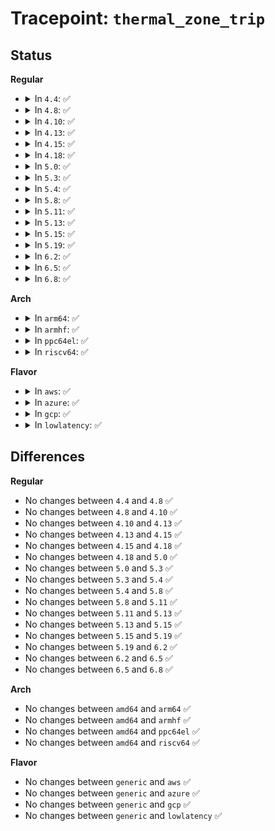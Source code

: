 # Tracepoint: <code>thermal_zone_trip</code>

## Status
<b>Regular</b>
<ul>
<li>
<details>
<summary>In <code>4.4</code>: ✅</summary>

Event:

```c
struct trace_event_raw_thermal_zone_trip {
    struct trace_entry ent;
    u32 __data_loc_thermal_zone;
    int id;
    int trip;
    enum thermal_trip_type trip_type;
    char __data[0];
};
```
Function:

```c
void trace_event_raw_event_thermal_zone_trip(void *__data, struct thermal_zone_device *tz, int trip, enum thermal_trip_type trip_type);
```
</details>
</li>
<li>
<details>
<summary>In <code>4.8</code>: ✅</summary>

Event:

```c
struct trace_event_raw_thermal_zone_trip {
    struct trace_entry ent;
    u32 __data_loc_thermal_zone;
    int id;
    int trip;
    enum thermal_trip_type trip_type;
    char __data[0];
};
```
Function:

```c
void trace_event_raw_event_thermal_zone_trip(void *__data, struct thermal_zone_device *tz, int trip, enum thermal_trip_type trip_type);
```
</details>
</li>
<li>
<details>
<summary>In <code>4.10</code>: ✅</summary>

Event:

```c
struct trace_event_raw_thermal_zone_trip {
    struct trace_entry ent;
    u32 __data_loc_thermal_zone;
    int id;
    int trip;
    enum thermal_trip_type trip_type;
    char __data[0];
};
```
Function:

```c
void trace_event_raw_event_thermal_zone_trip(void *__data, struct thermal_zone_device *tz, int trip, enum thermal_trip_type trip_type);
```
</details>
</li>
<li>
<details>
<summary>In <code>4.13</code>: ✅</summary>

Event:

```c
struct trace_event_raw_thermal_zone_trip {
    struct trace_entry ent;
    u32 __data_loc_thermal_zone;
    int id;
    int trip;
    enum thermal_trip_type trip_type;
    char __data[0];
};
```
Function:

```c
void trace_event_raw_event_thermal_zone_trip(void *__data, struct thermal_zone_device *tz, int trip, enum thermal_trip_type trip_type);
```
</details>
</li>
<li>
<details>
<summary>In <code>4.15</code>: ✅</summary>

Event:

```c
struct trace_event_raw_thermal_zone_trip {
    struct trace_entry ent;
    u32 __data_loc_thermal_zone;
    int id;
    int trip;
    enum thermal_trip_type trip_type;
    char __data[0];
};
```
Function:

```c
void trace_event_raw_event_thermal_zone_trip(void *__data, struct thermal_zone_device *tz, int trip, enum thermal_trip_type trip_type);
```
</details>
</li>
<li>
<details>
<summary>In <code>4.18</code>: ✅</summary>

Event:

```c
struct trace_event_raw_thermal_zone_trip {
    struct trace_entry ent;
    u32 __data_loc_thermal_zone;
    int id;
    int trip;
    enum thermal_trip_type trip_type;
    char __data[0];
};
```
Function:

```c
void trace_event_raw_event_thermal_zone_trip(void *__data, struct thermal_zone_device *tz, int trip, enum thermal_trip_type trip_type);
```
</details>
</li>
<li>
<details>
<summary>In <code>5.0</code>: ✅</summary>

Event:

```c
struct trace_event_raw_thermal_zone_trip {
    struct trace_entry ent;
    u32 __data_loc_thermal_zone;
    int id;
    int trip;
    enum thermal_trip_type trip_type;
    char __data[0];
};
```
Function:

```c
void trace_event_raw_event_thermal_zone_trip(void *__data, struct thermal_zone_device *tz, int trip, enum thermal_trip_type trip_type);
```
</details>
</li>
<li>
<details>
<summary>In <code>5.3</code>: ✅</summary>

Event:

```c
struct trace_event_raw_thermal_zone_trip {
    struct trace_entry ent;
    u32 __data_loc_thermal_zone;
    int id;
    int trip;
    enum thermal_trip_type trip_type;
    char __data[0];
};
```
Function:

```c
void trace_event_raw_event_thermal_zone_trip(void *__data, struct thermal_zone_device *tz, int trip, enum thermal_trip_type trip_type);
```
</details>
</li>
<li>
<details>
<summary>In <code>5.4</code>: ✅</summary>

Event:

```c
struct trace_event_raw_thermal_zone_trip {
    struct trace_entry ent;
    u32 __data_loc_thermal_zone;
    int id;
    int trip;
    enum thermal_trip_type trip_type;
    char __data[0];
};
```
Function:

```c
void trace_event_raw_event_thermal_zone_trip(void *__data, struct thermal_zone_device *tz, int trip, enum thermal_trip_type trip_type);
```
</details>
</li>
<li>
<details>
<summary>In <code>5.8</code>: ✅</summary>

Event:

```c
struct trace_event_raw_thermal_zone_trip {
    struct trace_entry ent;
    u32 __data_loc_thermal_zone;
    int id;
    int trip;
    enum thermal_trip_type trip_type;
    char __data[0];
};
```
Function:

```c
void trace_event_raw_event_thermal_zone_trip(void *__data, struct thermal_zone_device *tz, int trip, enum thermal_trip_type trip_type);
```
</details>
</li>
<li>
<details>
<summary>In <code>5.11</code>: ✅</summary>

Event:

```c
struct trace_event_raw_thermal_zone_trip {
    struct trace_entry ent;
    u32 __data_loc_thermal_zone;
    int id;
    int trip;
    enum thermal_trip_type trip_type;
    char __data[0];
};
```
Function:

```c
void trace_event_raw_event_thermal_zone_trip(void *__data, struct thermal_zone_device *tz, int trip, enum thermal_trip_type trip_type);
```
</details>
</li>
<li>
<details>
<summary>In <code>5.13</code>: ✅</summary>

Event:

```c
struct trace_event_raw_thermal_zone_trip {
    struct trace_entry ent;
    u32 __data_loc_thermal_zone;
    int id;
    int trip;
    enum thermal_trip_type trip_type;
    char __data[0];
};
```
Function:

```c
void trace_event_raw_event_thermal_zone_trip(void *__data, struct thermal_zone_device *tz, int trip, enum thermal_trip_type trip_type);
```
</details>
</li>
<li>
<details>
<summary>In <code>5.15</code>: ✅</summary>

Event:

```c
struct trace_event_raw_thermal_zone_trip {
    struct trace_entry ent;
    u32 __data_loc_thermal_zone;
    int id;
    int trip;
    enum thermal_trip_type trip_type;
    char __data[0];
};
```
Function:

```c
void trace_event_raw_event_thermal_zone_trip(void *__data, struct thermal_zone_device *tz, int trip, enum thermal_trip_type trip_type);
```
</details>
</li>
<li>
<details>
<summary>In <code>5.19</code>: ✅</summary>

Event:

```c
struct trace_event_raw_thermal_zone_trip {
    struct trace_entry ent;
    u32 __data_loc_thermal_zone;
    int id;
    int trip;
    enum thermal_trip_type trip_type;
    char __data[0];
};
```
Function:

```c
void trace_event_raw_event_thermal_zone_trip(void *__data, struct thermal_zone_device *tz, int trip, enum thermal_trip_type trip_type);
```
</details>
</li>
<li>
<details>
<summary>In <code>6.2</code>: ✅</summary>

Event:

```c
struct trace_event_raw_thermal_zone_trip {
    struct trace_entry ent;
    u32 __data_loc_thermal_zone;
    int id;
    int trip;
    enum thermal_trip_type trip_type;
    char __data[0];
};
```
Function:

```c
void trace_event_raw_event_thermal_zone_trip(void *__data, struct thermal_zone_device *tz, int trip, enum thermal_trip_type trip_type);
```
</details>
</li>
<li>
<details>
<summary>In <code>6.5</code>: ✅</summary>

Event:

```c
struct trace_event_raw_thermal_zone_trip {
    struct trace_entry ent;
    u32 __data_loc_thermal_zone;
    int id;
    int trip;
    enum thermal_trip_type trip_type;
    char __data[0];
};
```
Function:

```c
void trace_event_raw_event_thermal_zone_trip(void *__data, struct thermal_zone_device *tz, int trip, enum thermal_trip_type trip_type);
```
</details>
</li>
<li>
<details>
<summary>In <code>6.8</code>: ✅</summary>

Event:

```c
struct trace_event_raw_thermal_zone_trip {
    struct trace_entry ent;
    u32 __data_loc_thermal_zone;
    int id;
    int trip;
    enum thermal_trip_type trip_type;
    char __data[0];
};
```
Function:

```c
void trace_event_raw_event_thermal_zone_trip(void *__data, struct thermal_zone_device *tz, int trip, enum thermal_trip_type trip_type);
```
</details>
</li>
</ul>
<b>Arch</b>
<ul>
<li>
<details>
<summary>In <code>arm64</code>: ✅</summary>

Event:

```c
struct trace_event_raw_thermal_zone_trip {
    struct trace_entry ent;
    u32 __data_loc_thermal_zone;
    int id;
    int trip;
    enum thermal_trip_type trip_type;
    char __data[0];
};
```
Function:

```c
void trace_event_raw_event_thermal_zone_trip(void *__data, struct thermal_zone_device *tz, int trip, enum thermal_trip_type trip_type);
```
</details>
</li>
<li>
<details>
<summary>In <code>armhf</code>: ✅</summary>

Event:

```c
struct trace_event_raw_thermal_zone_trip {
    struct trace_entry ent;
    u32 __data_loc_thermal_zone;
    int id;
    int trip;
    enum thermal_trip_type trip_type;
    char __data[0];
};
```
Function:

```c
void trace_event_raw_event_thermal_zone_trip(void *__data, struct thermal_zone_device *tz, int trip, enum thermal_trip_type trip_type);
```
</details>
</li>
<li>
<details>
<summary>In <code>ppc64el</code>: ✅</summary>

Event:

```c
struct trace_event_raw_thermal_zone_trip {
    struct trace_entry ent;
    u32 __data_loc_thermal_zone;
    int id;
    int trip;
    enum thermal_trip_type trip_type;
    char __data[0];
};
```
Function:

```c
void trace_event_raw_event_thermal_zone_trip(void *__data, struct thermal_zone_device *tz, int trip, enum thermal_trip_type trip_type);
```
</details>
</li>
<li>
<details>
<summary>In <code>riscv64</code>: ✅</summary>

Event:

```c
struct trace_event_raw_thermal_zone_trip {
    struct trace_entry ent;
    u32 __data_loc_thermal_zone;
    int id;
    int trip;
    enum thermal_trip_type trip_type;
    char __data[0];
};
```
Function:

```c
void trace_event_raw_event_thermal_zone_trip(void *__data, struct thermal_zone_device *tz, int trip, enum thermal_trip_type trip_type);
```
</details>
</li>
</ul>
<b>Flavor</b>
<ul>
<li>
<details>
<summary>In <code>aws</code>: ✅</summary>

Event:

```c
struct trace_event_raw_thermal_zone_trip {
    struct trace_entry ent;
    u32 __data_loc_thermal_zone;
    int id;
    int trip;
    enum thermal_trip_type trip_type;
    char __data[0];
};
```
Function:

```c
void trace_event_raw_event_thermal_zone_trip(void *__data, struct thermal_zone_device *tz, int trip, enum thermal_trip_type trip_type);
```
</details>
</li>
<li>
<details>
<summary>In <code>azure</code>: ✅</summary>

Event:

```c
struct trace_event_raw_thermal_zone_trip {
    struct trace_entry ent;
    u32 __data_loc_thermal_zone;
    int id;
    int trip;
    enum thermal_trip_type trip_type;
    char __data[0];
};
```
Function:

```c
void trace_event_raw_event_thermal_zone_trip(void *__data, struct thermal_zone_device *tz, int trip, enum thermal_trip_type trip_type);
```
</details>
</li>
<li>
<details>
<summary>In <code>gcp</code>: ✅</summary>

Event:

```c
struct trace_event_raw_thermal_zone_trip {
    struct trace_entry ent;
    u32 __data_loc_thermal_zone;
    int id;
    int trip;
    enum thermal_trip_type trip_type;
    char __data[0];
};
```
Function:

```c
void trace_event_raw_event_thermal_zone_trip(void *__data, struct thermal_zone_device *tz, int trip, enum thermal_trip_type trip_type);
```
</details>
</li>
<li>
<details>
<summary>In <code>lowlatency</code>: ✅</summary>

Event:

```c
struct trace_event_raw_thermal_zone_trip {
    struct trace_entry ent;
    u32 __data_loc_thermal_zone;
    int id;
    int trip;
    enum thermal_trip_type trip_type;
    char __data[0];
};
```
Function:

```c
void trace_event_raw_event_thermal_zone_trip(void *__data, struct thermal_zone_device *tz, int trip, enum thermal_trip_type trip_type);
```
</details>
</li>
</ul>

## Differences
<b>Regular</b>
<ul>
<li>
No changes between <code>4.4</code> and <code>4.8</code> ✅
</li>
<li>
No changes between <code>4.8</code> and <code>4.10</code> ✅
</li>
<li>
No changes between <code>4.10</code> and <code>4.13</code> ✅
</li>
<li>
No changes between <code>4.13</code> and <code>4.15</code> ✅
</li>
<li>
No changes between <code>4.15</code> and <code>4.18</code> ✅
</li>
<li>
No changes between <code>4.18</code> and <code>5.0</code> ✅
</li>
<li>
No changes between <code>5.0</code> and <code>5.3</code> ✅
</li>
<li>
No changes between <code>5.3</code> and <code>5.4</code> ✅
</li>
<li>
No changes between <code>5.4</code> and <code>5.8</code> ✅
</li>
<li>
No changes between <code>5.8</code> and <code>5.11</code> ✅
</li>
<li>
No changes between <code>5.11</code> and <code>5.13</code> ✅
</li>
<li>
No changes between <code>5.13</code> and <code>5.15</code> ✅
</li>
<li>
No changes between <code>5.15</code> and <code>5.19</code> ✅
</li>
<li>
No changes between <code>5.19</code> and <code>6.2</code> ✅
</li>
<li>
No changes between <code>6.2</code> and <code>6.5</code> ✅
</li>
<li>
No changes between <code>6.5</code> and <code>6.8</code> ✅
</li>
</ul>
<b>Arch</b>
<ul>
<li>
No changes between <code>amd64</code> and <code>arm64</code> ✅
</li>
<li>
No changes between <code>amd64</code> and <code>armhf</code> ✅
</li>
<li>
No changes between <code>amd64</code> and <code>ppc64el</code> ✅
</li>
<li>
No changes between <code>amd64</code> and <code>riscv64</code> ✅
</li>
</ul>
<b>Flavor</b>
<ul>
<li>
No changes between <code>generic</code> and <code>aws</code> ✅
</li>
<li>
No changes between <code>generic</code> and <code>azure</code> ✅
</li>
<li>
No changes between <code>generic</code> and <code>gcp</code> ✅
</li>
<li>
No changes between <code>generic</code> and <code>lowlatency</code> ✅
</li>
</ul>

